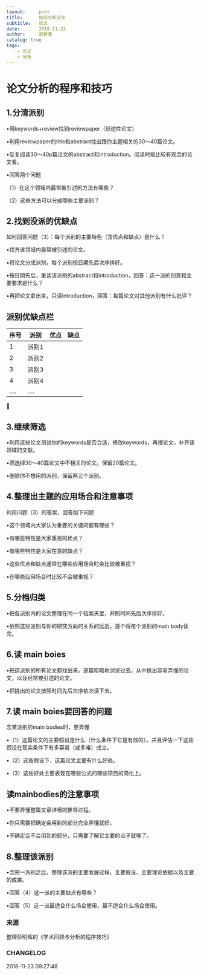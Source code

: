 ```yaml
---
layout:     post
title:      如何分析论文
subtitle:   论文
date:       2018-11-23
author:     追智者
catalog: true
tags:
    - 论文
    - 分析
---
```




# 论文分析的程序和技巧



## 1.分清派别

•用keywords+review找到reviewpaper（综述性论文）

•利用reviewpaper的title和abstract找出跟你主题相关的30～40篇论文。

•反复阅读30～40p篇论文的abstract和introduction。阅读时挑比较有观念的论文看。

•回答两个问题

（1）在这个领域内最常被引述的方法有哪些？

（2）这些方法可以分成哪些主要派别？

## 2.找到没派的优缺点

如何回答问题（3）：每个派别的主要特色（含优点和缺点）是什么？

•找齐该领域内最常被引述的论文。

•将论文分成派别，每个派别按日期先后次序排好。

•按日期先后，重读该派别的abstract和introduction，回答：这一派的创意和主要要求是什么？

•再把论文拿出来，只读introduction，回答：每篇论文对其他派别有什么批评？



## 派别优缺点栏

| 序号   | 派别   | 优点   | 缺点   |
| ---- | ---- | ---- | ---- |
| 1    | 派别1  |      |      |
| 2    | 派别2  |      |      |
| 3    | 派别3  |      |      |
| 4    | 派别4  |      |      |
| ….   | ….   |      |      |



## 3.继续筛选

•利用这些论文测试你的keywords是否合适，修改keywords，再搜论文，补齐该领域的文献。

•筛选掉30～40篇论文中不相关的论文。保留20篇论文。

•删除你不想用的派别，保留两三个派别。



## 4.整理出主题的应用场合和注意事项

利用问题（3）的答案，回答如下问题

•这个领域内大家认为重要的关键问题有哪些？

•有哪些特性是大家重视的优点？

•有哪些特性是大家在意的缺点？

•这些优点和缺点通常在哪些应用场合时会比较被重视？

•在哪些应用场合时比较不会被重视？



## 5.分档归类

•把各派别内的论文整理在同一个档案夹里，并照时间先后次序排好。

•依照这些派别与你的研究方向的关系的远近，逐个将每个派别的main body读完。



## 6.读 main boies

•把这派别的所有论文都找出来，逐篇粗略地浏览过去，从中挑出容易弄懂的论文，以及经常被引述的论文。

•把挑出的论文按照时间先后次序依次读下去。



## 7.读 main boies要回答的问题

念某派别的main bodies时，要弄懂

•（1）这篇论文的主要假设是什么（什么条件下它是有效的），并且评估一下这些假设在现实条件下有多容易（或多难）成立。

•（2）这些假设下，这篇论文主要有什么好处。

•（3）这些好处主要表现在哪些公式的哪些项目的简化上。



## 读mainbodies的注意事项

•不要弄懂整篇文章详细的推导过程。

•你只需要把确定会用到的部分完全弄懂就好。

•不确定会不会用到的部分，只需要了解它主要的点子就够了。



## 8.整理该派别

•念完一派别之后，整理该派的主要发展过程、主要假设、主要理论依据以及主要的成果。

•回答（4）这一派的主要缺点有哪些？

•回答（5）这一派最适合什么场合使用，最不适合什么场合使用。


### 来源

整理彭明辉的《学术回顾与分析的程序技巧》

### CHANGELOG

2018-11-23 09:27:48




